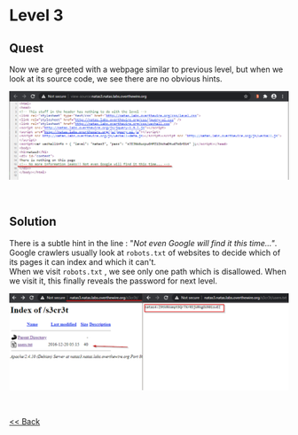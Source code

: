 # Level 3

## Quest
Now we are greeted with a webpage similar to previous level, but when we look at its source code, we see there are no obvious hints.

![Level3 Image](./images/Level3.png)

<br/>

## Solution
There is a subtle hint in the line : "_Not even Google will find it this time..."_. Google crawlers usually look at `robots.txt` of websites to decide which of its pages it can index and which it can't.<br/>
When we visit `robots.txt` , we see only one path which is disallowed. When we visit it, this finally reveals the password for next level.

![Level3 solution](./images/Level3_solution.png)

<br/>

[<< Back](https://grey-fish.github.io/Natas/index.html)
